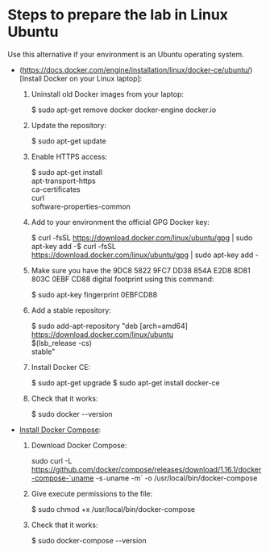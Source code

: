 # Steps to prepare the lab in Linux Ubuntu

 Use this alternative if your environment is an Ubuntu operating system.

 - (https://docs.docker.com/engine/installation/linux/docker-ce/ubuntu/)[Install Docker on your Linux laptop]:

    1) Uninstall old Docker images from your laptop:

        $ sudo apt-get remove docker docker-engine docker.io

    2) Update the repository:

        $ sudo apt-get update

    3) Enable HTTPS access:

         $ sudo apt-get install \
             apt-transport-https \
             ca-certificates \
             curl \
             software-properties-common

    4) Add to your environment the official GPG Docker key:

        $ curl -fsSL https://download.docker.com/linux/ubuntu/gpg | sudo apt-key add -$ curl -fsSL https://download.docker.com/linux/ubuntu/gpg | sudo apt-key add -

    5) Make sure you have the 9DC8 5822 9FC7 DD38 854A E2D8 8D81 803C 0EBF CD88 digital footprint
       using this command:

        $ sudo apt-key fingerprint 0EBFCD88

    6) Add a stable repository:

        $ sudo add-apt-repository    "deb [arch=amd64] https://download.docker.com/linux/ubuntu \
          $(lsb_release -cs) \
          stable"

    7) Install Docker CE:

         $ sudo apt-get upgrade
         $ sudo apt-get install docker-ce

    8) Check that it works:

        $ sudo docker --version

 - [Install Docker Compose](https://docs.docker.com/compose/install/):

    1) Download Docker Compose:

        sudo curl -L https://github.com/docker/compose/releases/download/1.16.1/docker-compose-`uname -s`-`uname -m` -o /usr/local/bin/docker-compose

    2) Give execute permissions to the file:

        $ sudo chmod +x /usr/local/bin/docker-compose

    3) Check that it works:

        $ sudo docker-compose --version
